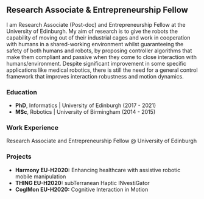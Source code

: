 ## Research Associate & Entrepreneurship Fellow

I am Research Associate (Post-doc) and Entrepreneurship Fellow at the University of Edinburgh. My aim of research is to give the robots the capability of moving out of their industrial cages and work in cooperation with humans in a shared-working environment whilst guaranteeing the safety of both humans and robots, by proposing controller algorithms that make them compliant and passive when they come to close interaction with humans/environment. Despite significant improvement in some specific applications like medical robotics, there is still the need for a general control framework that improves interaction robustness and motion dynamics.

### Education
- **PhD**, Informatics | University of Edinburgh (2017 - 2021)
- **MSc**, Robotics | University of Birmingham (2014 - 2015)

### Work Experience
Research Associate and Entrepreneurship Fellow @ University of Edinburgh

### Projects
- **Harmony EU-H2020:** Enhancing healthcare with assistive robotic mobile manipulation
- **THING EU-H2020:** subTerranean Haptic INvestiGator
- **CogIMon EU-H2020:** Cognitive Interaction in Motion
